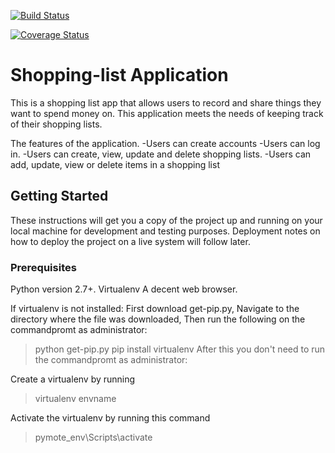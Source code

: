 
[![Build Status](https://travis-ci.org/Betty-Kebenei/shopping-list.svg?branch=master)](https://travis-ci.org/Betty-Kebenei/shopping-list)

[![Coverage Status](https://coveralls.io/repos/github/Betty-Kebenei/shopping-list/badge.svg?branch=master)](https://coveralls.io/github/Betty-Kebenei/shopping-list?branch=master)

# Shopping-list Application

This is a shopping list app that allows users to record and share things they want to spend money on. 
This application meets the needs of keeping track of their shopping lists.

The features of the application.
  -Users can create accounts 
  -Users can log in. 
  -Users can create, view, update and delete shopping lists. 
  -Users can add, update, view or delete items in a shopping list
  
## Getting Started
These instructions will get you a copy of the project up and running on your local machine for development and testing purposes. 
Deployment notes on how to deploy the project on a live system will follow later.

### Prerequisites

Python version 2.7+.
Virtualenv
A decent web browser.

If virtualenv is not installed:
First download get-pip.py, 
Navigate to the directory where the file was downloaded,
Then run the following on the commandpromt as administrator:

  >python get-pip.py
  >pip install virtualenv
After this you don't need to run the commandpromt as administrator:

Create a virtualenv by running

  >virtualenv envname

Activate the virtualenv by running this command
  >pymote_env\Scripts\activate


